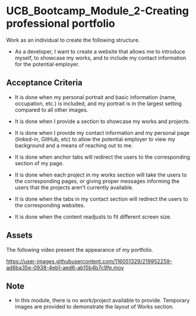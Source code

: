 # UCB_Bootcamp_Module_2-Creating professional portfolio 

Work as an individual to create the following structure.

* As a developer, I want to create a website that allows me to introduce myself, to showcase my works, and to include my contact information for the potential employer.

## Acceptance Criteria

* It is done when my personal portrait and basic information (name, occupation, etc.) is included, and my portrait is in the largest setting compared to all other images.

* It is done when I provide a section to showcase my works and projects.

* It is done when I provide my contact information and my personal page (linked-in, GitHub, etc) to allow the potential employer to view my background and a means of reaching out to me.

* It is done when anchor tabs will redirect the users to the corresponding section of my page.

* It is done when each project in my works section will take the users to the corresponding pages, or giving proper messages informing the users that the projects aren’t currently available. 

* It is done when the tabs in my contact section will redirect the users to the corresponding websites. 

* It is done when the content readjusts to fit different screen size. 

## Assets

The following video present the appearance of my portfolio.


https://user-images.githubusercontent.com/116051329/219952259-ad6ba35e-0938-4eb1-aed6-ab15b4b7c9fe.mov


## Note

* In this module, there is no work/project available to provide. Temporary images are provided to demonstrate the layout of Works section. 

